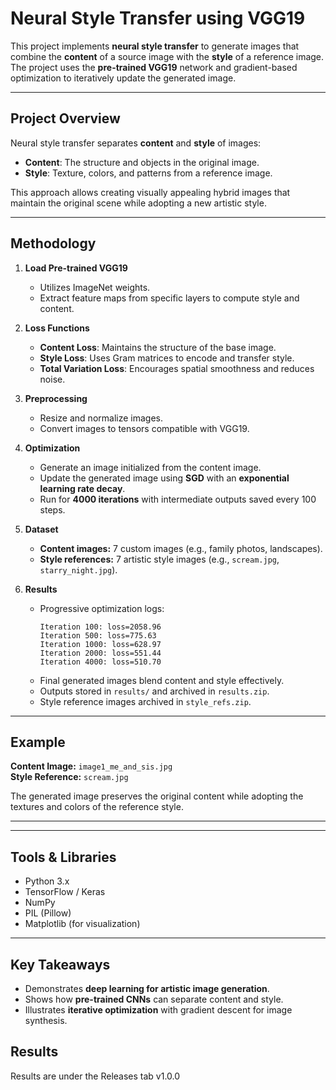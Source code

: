 # Neural Style Transfer using VGG19

This project implements **neural style transfer** to generate images that combine the **content** of a source image with the **style** of a reference image. The project uses the **pre-trained VGG19** network and gradient-based optimization to iteratively update the generated image.

---

## Project Overview

Neural style transfer separates **content** and **style** of images:

- **Content**: The structure and objects in the original image.
- **Style**: Texture, colors, and patterns from a reference image.

This approach allows creating visually appealing hybrid images that maintain the original scene while adopting a new artistic style.

---

## Methodology

1. **Load Pre-trained VGG19**
   - Utilizes ImageNet weights.
   - Extract feature maps from specific layers to compute style and content.

2. **Loss Functions**
   - **Content Loss**: Maintains the structure of the base image.
   - **Style Loss**: Uses Gram matrices to encode and transfer style.
   - **Total Variation Loss**: Encourages spatial smoothness and reduces noise.

3. **Preprocessing**
   - Resize and normalize images.
   - Convert images to tensors compatible with VGG19.

4. **Optimization**
   - Generate an image initialized from the content image.
   - Update the generated image using **SGD** with an **exponential learning rate decay**.
   - Run for **4000 iterations** with intermediate outputs saved every 100 steps.

5. **Dataset**
   - **Content images:** 7 custom images (e.g., family photos, landscapes).
   - **Style references:** 7 artistic style images (e.g., `scream.jpg`, `starry_night.jpg`).

6. **Results**
   - Progressive optimization logs:
     ```
     Iteration 100: loss=2058.96
     Iteration 500: loss=775.63
     Iteration 1000: loss=628.97
     Iteration 2000: loss=551.44
     Iteration 4000: loss=510.70
     ```
   - Final generated images blend content and style effectively.
   - Outputs stored in `results/` and archived in `results.zip`.
   - Style reference images archived in `style_refs.zip`.

---

## Example

**Content Image:** `image1_me_and_sis.jpg`  
**Style Reference:** `scream.jpg`  

The generated image preserves the original content while adopting the textures and colors of the reference style.

---


---

## Tools & Libraries

- Python 3.x
- TensorFlow / Keras
- NumPy
- PIL (Pillow)
- Matplotlib (for visualization)

---

## Key Takeaways

- Demonstrates **deep learning for artistic image generation**.
- Shows how **pre-trained CNNs** can separate content and style.
- Illustrates **iterative optimization** with gradient descent for image synthesis.

## Results
Results are under the Releases tab v1.0.0

